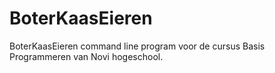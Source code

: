 # BoterKaasEieren

BoterKaasEieren command line program voor de cursus Basis Programmeren van Novi hogeschool.
